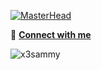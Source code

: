 [![MasterHead](https://lh3.googleusercontent.com/fife/APg5EOZNGgYVsEeUWpSjcDy5swfrhMIkyC_enVDrVjl0ji2TAaHJxMtrmOUP7bVpFKAZ2lp5xRzhyfWMrYNc3NCWmPxQLgwpMdcc2XFWfPK4WKfk5nXuql-_66cK2j5vTb2lZGNlfM9jigjqLubIVMi7dVkiImSj-gWY4KYoxPGE18J0XfFd0mRqA-seiuw_MyLw1qICwVPWvLup78MxHurlVa3BXCVAntghlRlrgo_UHtVaHcYK0nL_pR7b-3rFoRBeJdJG-uREKUQ_WvtJzG3l9mT6NI1iUYhyMF8ACRzgjSXGmOg_J_kHuiDj1YKboGOeIiPZWHPNGW-ykVLSSZdsQRU6Yk2G4Ue8Q78vU23EDyGjfDAwMLP0ztg97b6o0w9Uxe4tNkEywmqoIf74tT6-7kNKdT7pRRvoaVsnVl9X1H8vm2svC-Xa682pm6FDZRD7kGnxnOcfIvF2Wot-eTCKvsRv4eDsIwPPzlUcZLrhd2nGVZIJ5UHTttnyTgSsaJp8wwgVhrOTF74OrfURlBC8grGnqQtx07olmTatkWehc6LrUZGa38yLCFy9fIue_tZscNaQZZEUdTJzGNQyEDdCa1ZuDiAmleqwvM344WSyHngmgPE356smbk0KhU0Cx7k8YxT4VgtGBp2UKW6gnjj0q2FfNr3FgX5Dk1AuG1hKM-JVKeJYV9i_GF0KmCxrGMQ_YfZkZWXXf6SVppL8I65StuLCynAHlaG3cAaR_AfNTCFMzVp5yCVAMuz3Lk_dUnz6j6GhjZnjvjPlKyqnbv-LeviUszMMBVeMOREEg9RJ2VJpCjT49cSWUBxcN2HcI4HrbitQKxPNfbvIaY8NR34wE0fustSuYk4_d3RYTy6DZQtQ1gxeVpJY9hv9NnvN6HnM825oKPvz_N7T8IcaNvY8e2KlEWKQ83L13KeN6QzkHABs8mepwmy1yuZXzSJ4XfOWVlOEMEDNYBl2masNhe-xlKqIWCNrp7fPkGiPuKb5iJLBKZVXTgp7BsWureFvtCnZ-RV62Q9FqfPw4gebBXC1ipYaFpyQdSyqusBsGEg9ZpT0ZEo6zA9YI35BqijV2FIGPKaWf6wBjiMuJbDr-KivR7d0iLe1HQB7Aj9OCF3Njicv7HjQzSt1a3Wkg8-O9qQUXbY_Aypj9EMzuLAVQNb4NaV4R9hxjKd6IZaZuejGTu7CsxCT199INgW0fRetvF4GG4z_YKRYEe6K03f7QU3q9p-qwAQai0AxPMEXGkH9juMZu_d8-eRH4Cbihcf3R47Y4TZHjUL-DtkiW08IX4TQoRDSiPLxh-3GhFpYSrz3Io0ndk1dIeecnA5HYcH9BM-WbefnAoOQlM7XkHa-YVO3SEWtKxpocB0JuFPWh_hvdHwtZjmLs_jLaaZ5AY-EJLsjabMOz6NtkCRZxcBc0xog-Dn7Qy-QW5yrf3NW6qp_TfolU7tEqg0h8ev4s3ck1wxWQa6_kOA7plNA0VE8dxMcqFHMukr0QUcSO23cBn1TTMHVV4lc7S2KAEqSui_CJefjApIEaQ=w1500-h500)](https://shashankmi.bio.link)

🔗 <b><a href="https://shashankmi.bio.link">Connect with me</a></b>
<p align="left"><img src="https://komarev.com/ghpvc/?username=x3sammy&label=Geek%20Visits&color=E57C23&style=flat" alt="x3sammy" /> </p>



